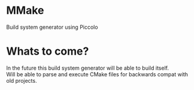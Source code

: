 # MMake
Build system generator using Piccolo

# Whats to come?
In the future this build system generator will be able to build itself.  
Will be able to parse and execute CMake files for backwards compat with old projects.

